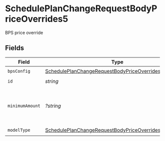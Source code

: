 # SchedulePlanChangeRequestBodyPriceOverrides5

BPS price override


## Fields

| Field                                                                                                                                     | Type                                                                                                                                      | Required                                                                                                                                  | Description                                                                                                                               | Example                                                                                                                                   |
| ----------------------------------------------------------------------------------------------------------------------------------------- | ----------------------------------------------------------------------------------------------------------------------------------------- | ----------------------------------------------------------------------------------------------------------------------------------------- | ----------------------------------------------------------------------------------------------------------------------------------------- | ----------------------------------------------------------------------------------------------------------------------------------------- |
| `bpsConfig`                                                                                                                               | [SchedulePlanChangeRequestBodyPriceOverrides5BpsConfig](../../models/operations/SchedulePlanChangeRequestBodyPriceOverrides5BpsConfig.md) | :heavy_check_mark:                                                                                                                        | N/A                                                                                                                                       |                                                                                                                                           |
| `id`                                                                                                                                      | *string*                                                                                                                                  | :heavy_check_mark:                                                                                                                        | N/A                                                                                                                                       |                                                                                                                                           |
| `minimumAmount`                                                                                                                           | *?string*                                                                                                                                 | :heavy_minus_sign:                                                                                                                        | The subscription's override minimum amount for this price.                                                                                | 1.23                                                                                                                                      |
| `modelType`                                                                                                                               | [SchedulePlanChangeRequestBodyPriceOverrides5ModelType](../../models/operations/SchedulePlanChangeRequestBodyPriceOverrides5ModelType.md) | :heavy_check_mark:                                                                                                                        | N/A                                                                                                                                       | bps                                                                                                                                       |